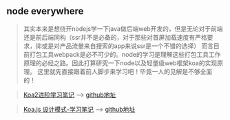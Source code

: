 ## node everywhere

> 其实本来是想绕开nodejs学一下java做后端web开发的，但是无论对于前端还是前后端同构（ssr并不是必备的，对于那些对首屏加载速度有严格要求，抑或是对产品流量来自搜索的app来说ssr是一个不错的选择）
而言目前打包工具webpack是必不可少的。node的学习是理解这些打包工具工作原理的必经之路。因此打算研究一下node以及轻量级web框架koa的实现原理。
这里就先直接跟着前人脚步来学习吧！毕竟一人的见解是不够全面的！

> [Koa2进阶学习笔记](https://chenshenhai.github.io/koa2-note/) ——> [github地址](https://github.com/chenshenhai/koa2-note)

> [Koa.js 设计模式-学习笔记](https://chenshenhai.github.io/koajs-design-note/) ——> [github地址](https://github.com/chenshenhai/koajs-design-note)